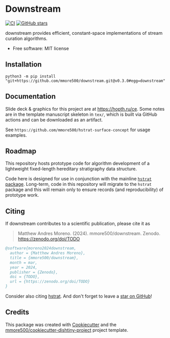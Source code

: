 # Downstream

[![CI](https://github.com/mmore500/downstream/actions/workflows/ci.yaml/badge.svg)](https://github.com/mmore500/downstream/actions/workflows/ci.yaml)
[![GitHub stars](https://img.shields.io/github/stars/mmore500/downstream.svg?style=flat-square&logo=github&label=Stars&logoColor=white)](https://github.com/mmore500/downstream)
<!-- [
![PyPi](https://img.shields.io/pypi/v/downstream.svg)
](https://pypi.python.org/pypi/downstream) -->
<!-- [![DOI](https://zenodo.org/badge/652063401.svg)](https://zenodo.org/doi/10.5281/zenodo.10779240) -->
<!-- [![Documentation Status](https://readthedocs.org/projects/downstream/badge/?version=latest)](https://downstream.readthedocs.io/en/latest/?badge=latest) -->
<!-- [![documentation coverage](https://img.shields.io/endpoint?url=https%3A%2F%2Fmmore500.github.io%2Fdownstream%2Fdocumentation-coverage-badge.json)](https://downstream.readthedocs.io/en/latest/) -->
<!-- [![code coverage status](https://codecov.io/gh/mmore500/downstream/branch/master/graph/badge.svg)](https://codecov.io/gh/mmore500/downstream) -->
<!-- [![dotos](https://img.shields.io/endpoint?url=https%3A%2F%2Fmmore500.com%2Fdownstream%2Fdoto-badge.json)](https://github.com/mmore500/downstream/search?q=todo+OR+fixme&type=) -->

downstream provides efficient, constant-space implementations of stream curation algorithms.

-   Free software: MIT license

<!---
-   Documentation: <https://downstream.readthedocs.io>.
-->

## Installation

`python3 -m pip install "git+https://github.com/mmore500/downstream.git@v0.3.0#egg=downstream"`

## Documentation

Slide deck & graphics for this project are at <https://hopth.ru/ce>.
Some notes are in the template manuscript skeleton in `tex/`, which is built via GitHub actions and can be downloaded as an artifact.

See `https://github.com/mmore500/hstrat-surface-concept` for usage examples.

## Roadmap

This repository hosts prototype code for algorithm development of a lightweight fixed-length hereditary stratigraphy data structure.

Code here is designed for use in conjunction with the mainline [`hstrat` package](https://github.com/mmore500/hstrat).
Long-term, code in this repository will migrate to the `hstrat` package and this will remain only to ensure records (and reproducibility) of prototype work.

## Citing

If downstream contributes to a scientific publication, please cite it as

> Matthew Andres Moreno. (2024). mmore500/downstream. Zenodo. https://zenodo.org/doi/TODO

```bibtex
@software{moreno2024downstream,
  author = {Matthew Andres Moreno},
  title = {mmore500/downstream},
  month = mar,
  year = 2024,
  publisher = {Zenodo},
  doi = {TODO},
  url = {https://zenodo.org/doi/TODO}
}
```

Consider also citing [hstrat](https://hstrat.readthedocs.io/en/stable/citing.html).
And don't forget to leave a [star on GitHub](https://github.com/mmore500/downstream/stargazers)!

## Credits

This package was created with [Cookiecutter](https://github.com/audreyr/cookiecutter) and the [mmore500/cookiecutter-dishtiny-project](https://github.com/mmore500/cookiecutter-dishtiny-project) project template.

<!---
This package uses [Empirical](https://github.com/devosoft/Empirical#readme), a library of tools for scientific software development, with emphasis on also being able to build web interfaces using Emscripten.
-->
